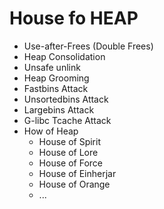 # House fo HEAP

- Use-after-Frees (Double Frees)
- Heap Consolidation
- Unsafe unlink
- Heap Grooming
- Fastbins Attack
- Unsortedbins Attack
- Largebins Attack
- G-libc Tcache Attack
- How of Heap
   * House of Spirit
   * House of Lore
   * House of Force
   * House of Einherjar
   * House of Orange 
   * ...
    
